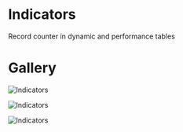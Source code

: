 # Indicators

Record counter in dynamic and performance tables

# Gallery
![Indicators](https://github.com/Organize-Cloud-Labs/Service-Portal/blob/main/Components/Indicators/indicator.png)

![Indicators](https://github.com/Organize-Cloud-Labs/Service-Portal/blob/main/Components/Indicators/indicators-img.png)

![Indicators](https://github.com/Organize-Cloud-Labs/Service-Portal/blob/main/Components/Indicators/indicator-options.png)

